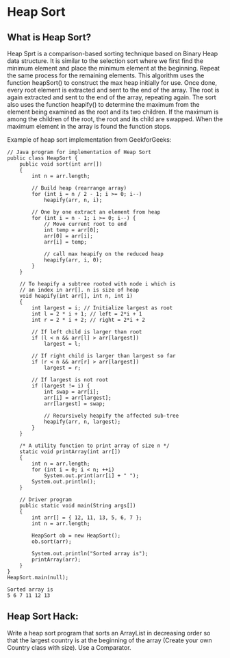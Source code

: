 # Heap Sort

## What is Heap Sort?
Heap Sprt is a comparison-based sorting technique based on Binary Heap data structure. It is similar to the selection sort where we first find the minimum element and place the minimum element at the beginning. Repeat the same process for the remaining elements. This algorithm uses the function heapSort() to construct the max heap initially for use. Once done, every root element is extracted and sent to the end of the array. The root is again extracted and sent to the end of the array, repeating again. The sort also uses the function heapify() to determine the maximum from the element being examined as the root and its two children. If the maximum is among the children of the root, the root and its child are swapped. When the maximum element in the array is found the function stops.

Example of heap sort implementation from GeekforGeeks:

```
// Java program for implementation of Heap Sort
public class HeapSort {
    public void sort(int arr[])
    {
        int n = arr.length;
 
        // Build heap (rearrange array)
        for (int i = n / 2 - 1; i >= 0; i--)
            heapify(arr, n, i);
 
        // One by one extract an element from heap
        for (int i = n - 1; i >= 0; i--) {
            // Move current root to end
            int temp = arr[0];
            arr[0] = arr[i];
            arr[i] = temp;
 
            // call max heapify on the reduced heap
            heapify(arr, i, 0);
        }
    }
 
    // To heapify a subtree rooted with node i which is
    // an index in arr[]. n is size of heap
    void heapify(int arr[], int n, int i)
    {
        int largest = i; // Initialize largest as root
        int l = 2 * i + 1; // left = 2*i + 1
        int r = 2 * i + 2; // right = 2*i + 2
 
        // If left child is larger than root
        if (l < n && arr[l] > arr[largest])
            largest = l;
 
        // If right child is larger than largest so far
        if (r < n && arr[r] > arr[largest])
            largest = r;
 
        // If largest is not root
        if (largest != i) {
            int swap = arr[i];
            arr[i] = arr[largest];
            arr[largest] = swap;
 
            // Recursively heapify the affected sub-tree
            heapify(arr, n, largest);
        }
    }
 
    /* A utility function to print array of size n */
    static void printArray(int arr[])
    {
        int n = arr.length;
        for (int i = 0; i < n; ++i)
            System.out.print(arr[i] + " ");
        System.out.println();
    }
 
    // Driver program
    public static void main(String args[])
    {
        int arr[] = { 12, 11, 13, 5, 6, 7 };
        int n = arr.length;
 
        HeapSort ob = new HeapSort();
        ob.sort(arr);
 
        System.out.println("Sorted array is");
        printArray(arr);
    }
}
HeapSort.main(null);
```

```
Sorted array is
5 6 7 11 12 13 
```

## Heap Sort Hack: 
Write a heap sort program that sorts an ArrayList<Country> in decreasing order so that the largest country is at the beginning of the array (Create your own Country class with size). Use a Comparator.